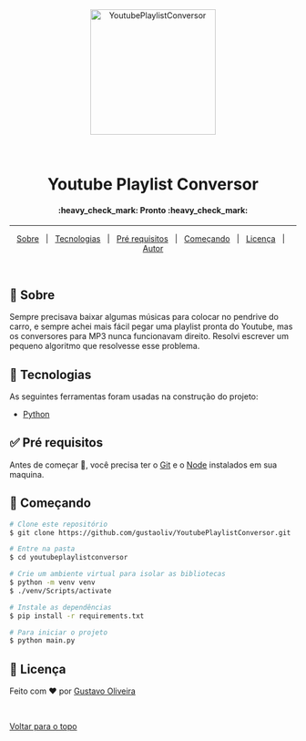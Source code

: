 <div align="center" id="top"> 
  <img src="https://upload.wikimedia.org/wikipedia/commons/thumb/b/b8/YouTube_Logo_2017.svg/2560px-YouTube_Logo_2017.svg.png" alt="YoutubePlaylistConversor" width="220px"/>

  &#xa0;

  <!-- <a href="https://youtubeplaylistconversor.netlify.com">Demo</a> -->
</div>

<h1 align="center">Youtube Playlist Conversor</h1>

<!-- Status -->

<h4 align="center"> 
	:heavy_check_mark:  Pronto  :heavy_check_mark:
</h4> 

<hr> 

<p align="center">
  <a href="#dart-sobre">Sobre</a> &#xa0; | &#xa0; 
  <a href="#rocket-tecnologias">Tecnologias</a> &#xa0; | &#xa0;
  <a href="#white_check_mark-pré-requisitos">Pré requisitos</a> &#xa0; | &#xa0;
  <a href="#checkered_flag-começando">Começando</a> &#xa0; | &#xa0;
  <a href="#memo-licença">Licença</a> &#xa0; | &#xa0;
  <a href="https://github.com/{{YOUR_GITHUB_USERNAME}}" target="_blank">Autor</a>
</p>

<br>

## :dart: Sobre ##

Sempre precisava baixar algumas músicas para colocar no pendrive do carro, e sempre achei mais fácil pegar uma playlist pronta do Youtube, mas os conversores para MP3 nunca funcionavam direito.
Resolvi escrever um pequeno algoritmo que resolvesse esse problema.

## :rocket: Tecnologias ##

As seguintes ferramentas foram usadas na construção do projeto:

- [Python](https://www.python.org/)

## :white_check_mark: Pré requisitos ##

Antes de começar :checkered_flag:, você precisa ter o [Git](https://git-scm.com) e o [Node](https://nodejs.org/en/) instalados em sua maquina.

## :checkered_flag: Começando ##

```bash
# Clone este repositório
$ git clone https://github.com/gustaoliv/YoutubePlaylistConversor.git

# Entre na pasta
$ cd youtubeplaylistconversor

# Crie um ambiente virtual para isolar as bibliotecas
$ python -m venv venv
$ ./venv/Scripts/activate

# Instale as dependências
$ pip install -r requirements.txt

# Para iniciar o projeto
$ python main.py

```

## :memo: Licença ##


Feito com :heart: por <a href="https://github.com/gustaoliv" target="_blank">Gustavo Oliveira</a>

&#xa0;

<a href="#top">Voltar para o topo</a>
